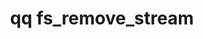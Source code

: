 ---
category: fs
command: fs_remove_stream
keywords: qq, qq_cli, fs_remove_stream
optional_options:
- alternate: []
  help: File or directory path
  name: --path
  required: false
- alternate: []
  help: File or directory ID
  name: --id
  required: false
- alternate: []
  help: Stream id to remove
  name: --stream-id
  required: false
- alternate: []
  help: Stream name to remove
  name: --stream-name
  required: false
permalink: /qq-cli-command-guide/fs/fs_remove_stream.html
positional_options: []
sidebar: qq_cli_command_reference_sidebar
summary: This section explains how to use the <code>qq fs_remove_stream</code> command.
synopsis: Remove a stream from file or directory
title: qq fs_remove_stream
usage: qq fs_remove_stream [-h] (--path PATH | --id ID) (--stream-id STREAM_ID | --stream-name
  STREAM_NAME)

---